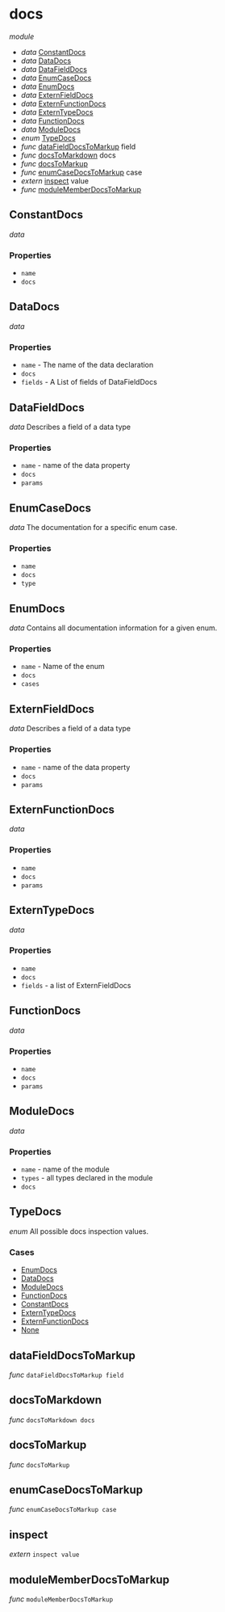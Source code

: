 # docs

_module_

- _data_ [ConstantDocs](#ConstantDocs)
- _data_ [DataDocs](#DataDocs)
- _data_ [DataFieldDocs](#DataFieldDocs)
- _data_ [EnumCaseDocs](#EnumCaseDocs)
- _data_ [EnumDocs](#EnumDocs)
- _data_ [ExternFieldDocs](#ExternFieldDocs)
- _data_ [ExternFunctionDocs](#ExternFunctionDocs)
- _data_ [ExternTypeDocs](#ExternTypeDocs)
- _data_ [FunctionDocs](#FunctionDocs)
- _data_ [ModuleDocs](#ModuleDocs)
- _enum_ [TypeDocs](#TypeDocs)
- _func_ [dataFieldDocsToMarkup](#dataFieldDocsToMarkup) field
- _func_ [docsToMarkdown](#docsToMarkdown) docs
- _func_ [docsToMarkup](#docsToMarkup)
- _func_ [enumCaseDocsToMarkup](#enumCaseDocsToMarkup) case
- _extern_ [inspect](#inspect) value
- _func_ [moduleMemberDocsToMarkup](#moduleMemberDocsToMarkup)

## ConstantDocs

_data_

### Properties

- `name`
- `docs`

## DataDocs

_data_

### Properties

- `name` - The name of the data declaration
- `docs`
- `fields` - A List of fields of DataFieldDocs

## DataFieldDocs

_data_ Describes a field of a data type

### Properties

- `name` - name of the data property
- `docs`
- `params`

## EnumCaseDocs

_data_ The documentation for a specific enum case.

### Properties

- `name`
- `docs`
- `type`

## EnumDocs

_data_ Contains all documentation information for a given enum.

### Properties

- `name` - Name of the enum
- `docs`
- `cases`

## ExternFieldDocs

_data_ Describes a field of a data type

### Properties

- `name` - name of the data property
- `docs`
- `params`

## ExternFunctionDocs

_data_

### Properties

- `name`
- `docs`
- `params`

## ExternTypeDocs

_data_

### Properties

- `name`
- `docs`
- `fields` - a list of ExternFieldDocs

## FunctionDocs

_data_

### Properties

- `name`
- `docs`
- `params`

## ModuleDocs

_data_

### Properties

- `name` - name of the module
- `types` - all types declared in the module
- `docs`

## TypeDocs

_enum_
All possible docs inspection values.

### Cases

- [EnumDocs](#EnumDocs)
- [DataDocs](#DataDocs)
- [ModuleDocs](#ModuleDocs)
- [FunctionDocs](#FunctionDocs)
- [ConstantDocs](#ConstantDocs)
- [ExternTypeDocs](#ExternTypeDocs)
- [ExternFunctionDocs](#ExternFunctionDocs)
- [None](#None)

## dataFieldDocsToMarkup

_func_ `dataFieldDocsToMarkup field`

## docsToMarkdown

_func_ `docsToMarkdown docs`

## docsToMarkup

_func_ `docsToMarkup`

## enumCaseDocsToMarkup

_func_ `enumCaseDocsToMarkup case`

## inspect

_extern_ `inspect value`

## moduleMemberDocsToMarkup

_func_ `moduleMemberDocsToMarkup`
